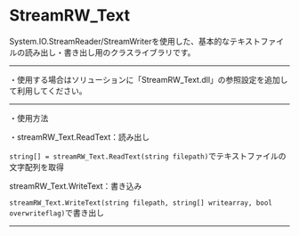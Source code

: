 # StreamRW_Text  

System.IO.StreamReader/StreamWriterを使用した、基本的なテキストファイルの読み出し・書き出し用のクラスライブラリです。  

---  

・使用する場合はソリューションに「StreamRW_Text.dll」の参照設定を追加して利用してください。  

---  

・使用方法  

・streamRW_Text.ReadText：読み出し  

`string[] = streamRW_Text.ReadText(string filepath)`でテキストファイルの文字配列を取得  

streamRW_Text.WriteText：書き込み  

`streamRW_Text.WriteText(string filepath, string[] writearray, bool overwriteflag)`で書き出し  

---  
